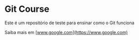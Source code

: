 # Git Course

Este é um repositório de teste para ensinar como o Git funciona

Saiba mais em [www.google.com](https://www.google.com)